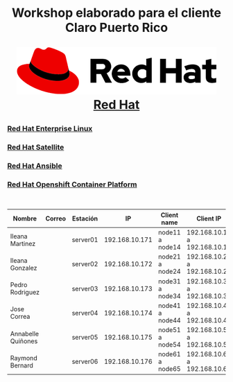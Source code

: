 <h1><p align="center">
<br>Workshop elaborado para el cliente Claro Puerto Rico
<p align="center"><img src="https://raw.githubusercontent.com/workshopopennova/tecnologiasredhat/master/images/rh001.png" alt="IDM logo">
<br><a href="https://www.redhat.com"><strong>Red Hat</strong></a>
<br>
</p>
</h1>

<h3><a href="wiki/rhel">Red Hat Enterprise Linux</a></h3>

<h3><a href="wiki/sat">Red Hat Satellite</a></h3>

<h3><a href="wiki/ans">Red Hat Ansible</a></h3>

<h3><a href="wiki/ans">Red Hat Openshift Container Platform</a></h3>

<br>

| Nombre | Correo | Estación | IP | Client name | Client IP | User |
| --- | --- | --- | --- | --- | --- | --- |
|Ileana Martinez  |     | server01  | 192.168.10.171| node11 a node14 | 192.168.10.11 a 192.168.10.14 |  imartinez |
|Ileana Gonzalez  |     | server02  | 192.168.10.172| node21 a node24 | 192.168.10.21 a 192.168.10.24 |  igonzales |
|Pedro Rodriguez    |     | server03  | 192.168.10.173| node31 a node34 | 192.168.10.31 a 192.168.10.34 | prodriguez |
|Jose Correa     |     | server04  | 192.168.10.174| node41 a node44 | 192.168.10.41 a 192.168.10.44 |  jcorrea|
|Annabelle Quiñones     |     | server05  | 192.168.10.175| node51 a node54 | 192.168.10.51 a 192.168.10.54 | aquinones|
|Raymond Bernard     |     | server06  | 192.168.10.176| node61 a node65 | 192.168.10.61 a 192.168.10.64 |  rbernard|

